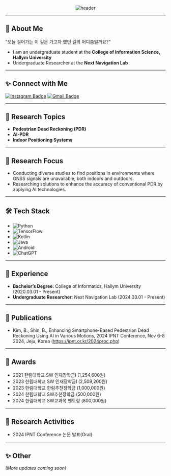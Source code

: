<div align="center">

![header](https://capsule-render.vercel.app/api?type=waving&color=0:00b4d8,100:90e0ef&height=300&section=header&text=Welcome!😎&desc=Boseong%20Kim's%20Github&fontSize=90&descSize=30&fontColor=ffffff&fontAlignY=30&descAlignY=60)

</div>

---

## 👋 About Me
"오늘 걸어가는 이 길은 가고자 했던 길의 어디쯤일까요?" <br>
- I am an undergraduate student at the **College of Information Science, Hallym University**
- Undergraduate Researcher at the **Next Navigation Lab**

---
## ✨ Connect with Me
[![Instagram Badge](https://img.shields.io/badge/Instagram-E4405F?style=for-the-badge&logo=instagram&logoColor=white)](https://www.instagram.com/bo_sta_/)
[![Gmail Badge](https://img.shields.io/badge/Gmail-D14836?style=for-the-badge&logo=gmail&logoColor=white)](mailto:kimbosung1217@gmail.com)

---

## 🔬 Research Topics
- **Pedestrian Dead Reckoning (PDR)**  
- **AI-PDR**  
- **Indoor Positioning Systems**

---

## 📌 Research Focus
- Conducting diverse studies to find positions in environments where GNSS signals are unavailable, both indoors and outdoors.
- Researching solutions to enhance the accuracy of conventional PDR by applying AI technologies.

---

## 🛠️ Tech Stack
- ![Python](https://img.shields.io/badge/python-3670A0?style=for-the-badge&logo=python&logoColor=ffdd54)
- ![TensorFlow](https://img.shields.io/badge/TensorFlow-%23FF6F00.svg?style=for-the-badge&logo=TensorFlow&logoColor=white)
- ![Kotlin](https://img.shields.io/badge/kotlin-%237F52FF.svg?style=for-the-badge&logo=kotlin&logoColor=white)
- ![Java](https://img.shields.io/badge/java-%23ED8B00.svg?style=for-the-badge&logo=openjdk&logoColor=white)
- ![Android](https://img.shields.io/badge/Android-3DDC84?style=for-the-badge&logo=android&logoColor=white)
- ![ChatGPT](https://img.shields.io/badge/ChatGPT-412991?style=for-the-badge&logo=openai&logoColor=white)

---

## 💼 Experience
- **Bachelor’s Degree**: College of Informatics, Hallym University (2020.03.01 - Present)  
- **Undergraduate Researcher**: Next Navigation Lab (2024.03.01 - Present)  

---

## 📜 Publications
- Kim, B., Shin, B., Enhancing Smartphone-Based Pedestrian Dead Reckoning Using AI in Various Motions, 2024 IPNT Conference, Nov 6-8 2024, Jeju, Korea (https://ipnt.or.kr/2024proc.php)

---

## 🏅 Awards
- 2021 한림대학교 SW 인재장학금I (1,254,600원)
- 2023 한림대학교 SW 인재장학금I (2,509,200원)
- 2023 한림대학교 한림추천장학금 (1,000,000원)
- 2024 한림대학교 SW추천장학금 (500,000원)
- 2024 한림대학교 SW교과목 멘토링 (800,000원)

---

## 🚀 Research Activities
- 2024 IPNT Conference 논문 발표(Oral)

---

## ✨ Other

*(More updates coming soon)*  


